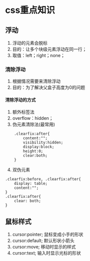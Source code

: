 # css重点知识

## 浮动
1. 浮动的元素会脱标
2. 目的：让多个块级元素浮动在同一行；
3. 取值：left；right；none；

### 清除浮动
1. 根据情况需要来清除浮动
2. 目的：为了解决父盒子高度为0的问题

#### 清除浮动的方式
1. 额外标签法
2. overflow：hidden；
3. 伪元素清除法(最常用)

```
    .clearfix:after{
        content:"";
        visibility:hidden;
        display:block;
        height:0;
        clear:both;
    }
```
4. 双伪元素

```
.clearfix:before, .clearfix:after{
    display: table;
    content:"";
}
.clearfix:after{
    clear: both;
}
```
## 鼠标样式
1. cursor:pointer; 鼠标变成小手的形状
2. cursor:default; 默认形状小箭头
3. cursor:move; 移动时显示的样式
4. cursor:text; 输入时显示光标的形状





